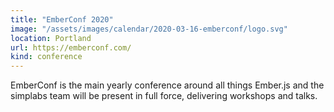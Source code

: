 ```yaml
---
title: "EmberConf 2020"
image: "/assets/images/calendar/2020-03-16-emberconf/logo.svg"
location: Portland
url: https://emberconf.com/
kind: conference
---
```


EmberConf is the main yearly conference around all things Ember.js and the
simplabs team will be present in full force, delivering workshops and talks.
